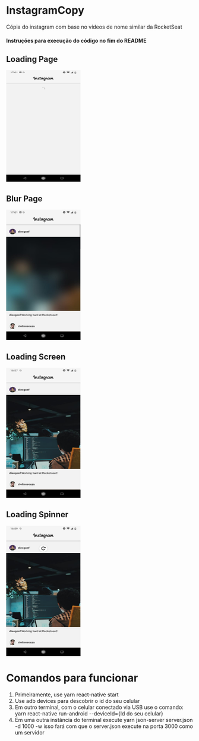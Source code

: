 # InstagramCopy
Cópia do instagram com base no vídeos de nome similar da RocketSeat

#### Instruções para execução do código no fim do README

## Loading Page
<img src="./images/loadingScreen.jpeg" width="200" height="300" />

## Blur Page
<img src="./images/blur.jpeg" width="200" height="350" />

## Loading Screen
<img src="./images/loadedScreen.jpeg" width="200" height="350" />

## Loading Spinner
<img src="./images/loadingSpinner.jpeg" width="200" height="350" />

# Comandos para funcionar

<ol>
        <li> Primeiramente, use yarn react-native start </li>
        <li> Use adb devices para descobrir o id do seu celular </li>
        <li> Em outro terminal, com o celular conectado via USB use o comando:
                yarn react-native run-android --deviceId={Id do seu celular} </li>
        <li> Em uma outra instância do terminal execute yarn json-server server.json -d 1000 -w
                isso fará com que o server.json execute na porta 3000 como um servidor </li>
</ol>
